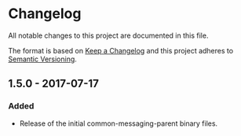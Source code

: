 # Changelog
All notable changes to this project are documented in this file.
 
The format is based on [Keep a Changelog](http://keepachangelog.com/)
and this project adheres to [Semantic Versioning](http://semver.org/).
 
## 1.5.0 - 2017-07-17

### Added
 - Release of the initial common-messaging-parent binary files.


